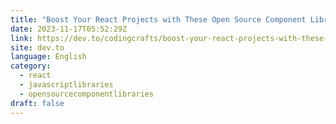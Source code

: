 ```yaml
---
title: "Boost Your React Projects with These Open Source Component Libraries"
date: 2023-11-17T05:52:29Z
link: https://dev.to/codingcrafts/boost-your-react-projects-with-these-open-source-component-libraries-4nai?utm_medium=RSS&utm_source=news.12bit.vn
site: dev.to
language: English
category:
  - react
  - javascriptlibraries
  - opensourcecomponentlibraries
draft: false
---
```

